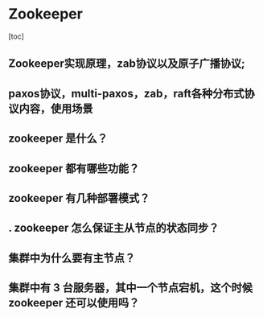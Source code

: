 # Zookeeper

[toc]

## Zookeeper实现原理，zab协议以及原子广播协议;

## paxos协议，multi-paxos，zab，raft各种分布式协议内容，使用场景

## zookeeper 是什么？

## zookeeper 都有哪些功能？

## zookeeper 有几种部署模式？

## . zookeeper 怎么保证主从节点的状态同步？

## 集群中为什么要有主节点？

## 集群中有 3 台服务器，其中一个节点宕机，这个时候 zookeeper 还可以使用吗？







